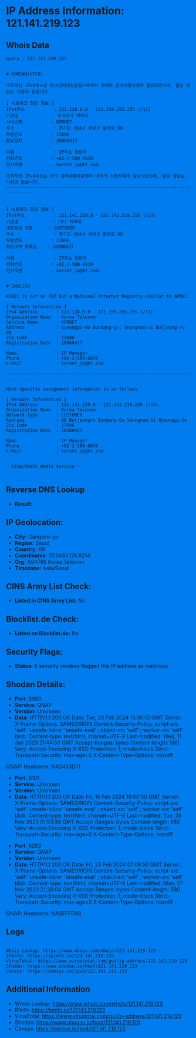 # IP Address Information: 121.141.219.123

## Whois Data
```
query : 121.141.219.123


# KOREAN(UTF8)

조회하신 IPv4주소는 한국인터넷진흥원으로부터 아래의 관리대행자에게 할당되었으며, 할당 정보는 다음과 같습니다.

[ 네트워크 할당 정보 ]
IPv4주소           : 121.128.0.0 - 121.159.255.255 (/11)
기관명             : 주식회사 케이티
서비스명           : KORNET
주소               : 경기도 성남시 분당구 불정로 90
우편번호           : 13606
할당일자           : 20060417

이름               : IP주소 담당자
전화번호           : +82-2-500-6630
전자우편           : kornet_ip@kt.com

조회하신 IPv4주소는 위의 관리대행자로부터 아래의 사용자에게 할당되었으며, 할당 정보는 다음과 같습니다.
--------------------------------------------------------------------------------


[ 네트워크 할당 정보 ]
IPv4주소           : 121.141.219.0 - 121.141.219.255 (/24)
기관명             : (주) 케이티
네트워크 구분      : CUSTOMER
주소               : 경기도 성남시 분당구 불정로 90
우편번호           : 13606
할당내역 등록일    : 20200427

이름               : IP주소 담당자
전화번호           : +82-2-500-6630
전자우편           : kornet_ip@kt.com


# ENGLISH

KRNIC is not an ISP but a National Internet Registry similar to APNIC.

[ Network Information ]
IPv4 Address       : 121.128.0.0 - 121.159.255.255 (/11)
Organization Name  : Korea Telecom
Service Name       : KORNET
Address            : Gyeonggi-do Bundang-gu, Seongnam-si Buljeong-ro 90
Zip Code           : 13606
Registration Date  : 20060417

Name               : IP Manager
Phone              : +82-2-500-6630
E-Mail             : kornet_ip@kt.com

--------------------------------------------------------------------------------

More specific assignment information is as follows.

[ Network Information ]
IPv4 Address       : 121.141.219.0 - 121.141.219.255 (/24)
Organization Name  : Korea Telecom
Network Type       : CUSTOMER
Address            : 90 Buljeongro Bundang-Gu Seongnam-Si Gyeonggi-Do
Zip Code           : 13606
Registration Date  : 20200427

Name               : IP Manager
Phone              : +82-2-500-6630
E-Mail             : kornet_ip@kt.com


- KISA/KRNIC WHOIS Service -


```
## Reverse DNS Lookup
- **Result:** 

## IP Geolocation:
- **City:** Gangseo-gu
- **Region:** Seoul
- **Country:** KR
- **Coordinates:** 37.5633,126.8214
- **Org:** AS4766 Korea Telecom
- **Timezone:** Asia/Seoul

## CINS Army List Check:
- **Listed in CINS Army List:** 
No

## Blocklist.de Check:
- **Listed on Blocklist.de:** 
No

## Security Flags:
- **Status:** 8 security vendors flagged this IP address as malicious

## Shodan Details:
- **Port:** 8080
- **Service:** QNAP
- **Version:** Unknown
- **Data:** HTTP/1.1 200 OK
Date: Tue, 20 Feb 2024 13:36:13 GMT
Server:  
X-Frame-Options: SAMEORIGIN
Content-Security-Policy: script-src 'self' 'unsafe-inline' 'unsafe-eval' ; object-src 'self' ; worker-src 'self' blob:
Content-type: text/html; charset=UTF-8
Last-modified: Wed, 11 Jan 2023 21:44:50 GMT
Accept-Ranges: bytes
Content-length: 580
Vary: Accept-Encoding
X-XSS-Protection: 1; mode=block
Strict-Transport-Security: max-age=0
X-Content-Type-Options: nosniff


QNAP:
  Hostname: NAS433D71


- **Port:** 8181
- **Service:** Unknown
- **Version:** Unknown
- **Data:** HTTP/1.1 200 OK
Date: Fri, 16 Feb 2024 18:00:50 GMT
Server:  
X-Frame-Options: SAMEORIGIN
Content-Security-Policy: script-src 'self' 'unsafe-inline' 'unsafe-eval' ; object-src 'self' ; worker-src 'self' blob:
Content-type: text/html; charset=UTF-8
Last-modified: Tue, 28 Nov 2023 01:53:38 GMT
Accept-Ranges: bytes
Content-length: 580
Vary: Accept-Encoding
X-XSS-Protection: 1; mode=block
Strict-Transport-Security: max-age=0
X-Content-Type-Options: nosniff

<html style="background:#007cef">
<head>
<meta http-equiv="expires" content="0">
<script type='text/javascript'>
pr=(document.location.protocol == 'https:') ? 'https' : 'http';
pt=(location.port == '') ? '' : ':' + location.port;
redirect_suffix = "/redirect.html?count="+Math.random();
if(location.hostname.indexOf(':') == -1)
{
location.href=pr+"://"+location.hostname+pt+redirect_suffix;
}
else	//could be ipv6 addr
{
var url = "";
url=pr+"://["+ location.hostname.replace(/[\[\]]/g, '') +"]"+pt+redirect_suffix;
location.href = url;
}
</script>
</head>
<body>
</body>
</html>


- **Port:** 8282
- **Service:** QNAP
- **Version:** Unknown
- **Data:** HTTP/1.1 200 OK
Date: Fri, 23 Feb 2024 07:08:50 GMT
Server:  
X-Frame-Options: SAMEORIGIN
Content-Security-Policy: script-src 'self' 'unsafe-inline' 'unsafe-eval' ; object-src 'self' ; worker-src 'self' blob:
Content-type: text/html; charset=UTF-8
Last-modified: Mon, 27 Nov 2023 21:26:04 GMT
Accept-Ranges: bytes
Content-length: 580
Vary: Accept-Encoding
X-XSS-Protection: 1; mode=block
Strict-Transport-Security: max-age=0
X-Content-Type-Options: nosniff


QNAP:
  Hostname: NASEFFD98


## Logs
```

Whois Lookup: https://www.whois.com/whois/121.141.219.123
IPinfo: https://ipinfo.io/121.141.219.123
VirusTotal: https://www.virustotal.com/gui/ip-address/121.141.219.123
Shodan: https://www.shodan.io/host/121.141.219.123
Censys: https://censys.io/ipv4/121.141.219.123

```
## Additional Information
- Whois Lookup: https://www.whois.com/whois/121.141.219.123
- IPinfo: https://ipinfo.io/121.141.219.123
- VirusTotal: https://www.virustotal.com/gui/ip-address/121.141.219.123
- Shodan: https://www.shodan.io/host/121.141.219.123
- Censys: https://censys.io/ipv4/121.141.219.123

